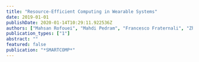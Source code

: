```yaml
---
title: "Resource-Efficient Computing in Wearable Systems"
date: 2019-01-01
publishDate: 2020-01-14T10:29:11.922536Z
authors: ["Mahsan Rofouei", "Mahdi Pedram", "Francesco Fraternali", "Zhila Esna Ashari", "Hassan Ghasemzadeh"]
publication_types: ["1"]
abstract: ""
featured: false
publication: "*SMARTCOMP*"
---
```


